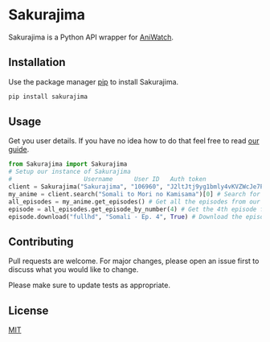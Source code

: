 # Sakurajima

Sakurajima is a Python API wrapper for [AniWatch](https://aniwatch.me).

## Installation

Use the package manager [pip](https://pip.pypa.io/en/stable/) to install Sakurajima.

```bash
pip install sakurajima
```

## Usage

Get you user details. If you have no idea how to do that feel free to read [our guide](https://github.com/veselysps/Sakurajima/wiki/How-to-get-username,-user-ID,-authorization-token.).

```python
from Sakurajima import Sakurajima
# Setup our instance of Sakurajima
#                    Username      User ID   Auth token
client = Sakurajima("Sakurajima", "106960", "J2ltJtj9yg1bmly4vKVZWcJe7PKlOF05")
my_anime = client.search("Somali to Mori no Kamisama")[0] # Search for "Somali to Mori no Kamisama" and get the first Anime object in the list
all_episodes = my_anime.get_episodes() # Get all the episodes from our Anime object
episode = all_episodes.get_episode_by_number(4) # Get the 4th episode from our all_episodes object, you can also use all_episodes[3]
episode.download("fullhd", "Somali - Ep. 4", True) # Download the episode in 1080p into "Somali - Ep. 4.mp4" using multiple threads

```

## Contributing

Pull requests are welcome. For major changes, please open an issue first to discuss what you would like to change.

Please make sure to update tests as appropriate.

## License

[MIT](https://choosealicense.com/licenses/mit/)
